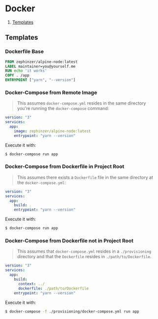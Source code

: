 # Docker

1. [Templates](#templates)

## Templates

### Dockerfile Base
```dockerfile
FROM zephinzer/alpine-node:latest
LABEL maintainer=you@yourself.me
RUN echo 'it works'
COPY . /app
ENTRYPOINT ["yarn", "--version"]
```

### Docker-Compose from Remote Image
> This assumes `docker-compose.yml` resides in the same directory you're running the `docker-compose` command:

```yaml
version: "3"
services:
  app:
    image: zephinzer/alpine-node:latest
    entrypoint: "yarn --version"
```

Execute it with:

```bash
$ docker-compose run app
```

### Docker-Compose from Dockerfile in Project Root
> This assumes there exists a `Dockerfile` file in the same directory at the `docker-compose.yml`:

```yaml
version: "3"
services:
  app:
    build: .
    entrypoint: "yarn --version"
```

Execute it with:

```bash
$ docker-compose run app
```

### Docker-Compose from Dockerfile not in Project Root
> This assumes that `docker-compose.yml` resides in a `./provisioning` directory and that the `Dockerfile` resides in `./path/to/Dockerfile`.

```yaml
version: "3"
services:
  app:
    build:
      context: ../
      dockerfile: ./path/to/Dockerfile
    entrypoint: "yarn --version"
```

Execute it with:

```bash
$ docker-compose -f ./provisioning/docker-compose.yml run app
```